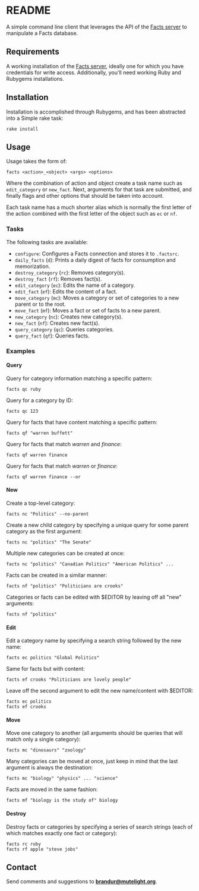 README
======

A simple command line client that leverages the API of the [Facts server](http://github.com/brandur/facts) to manipulate a Facts database.

Requirements
------------

A working installation of the [Facts server](http://github.com/brandur/facts), ideally one for which you have credentials for write access. Additionally, you'll need working Ruby and Rubygems installations.

Installation
------------

Installation is accomplished through Rubygems, and has been abstracted into a Simple rake task:

```
rake install
```

Usage
-----

Usage takes the form of:

```
facts <action>_<object> <args> <options>
```

Where the combination of action and object create a task name such as `edit_category` or `new_fact`. Next, arguments for that task are submitted, and finally flags and other options that should be taken into account.

Each task name has a much shorter alias which is normally the first letter of the action combined with the first letter of the object such as `ec` or `nf`.

### Tasks

The following tasks are available:

* `configure`: Configures a Facts connection and stores it to `.factsrc`.
* `daily_facts` (`d`): Prints a daily digest of facts for consumption and memorization.
* `destroy_category` (`rc`): Removes category(s).
* `destroy_fact` (`rf`): Removes fact(s).
* `edit_category` (`ec`): Edits the name of a category.
* `edit_fact` (`ef`): Edits the content of a fact.
* `move_category` (`mc`): Moves a category or set of categories to a new parent or to the root.
* `move_fact` (`mf`): Moves a fact or set of facts to a new parent.
* `new_category` (`nc`): Creates new category(s).
* `new_fact` (`nf`): Creates new fact(s).
* `query_category` (`qc`): Queries categories.
* `query_fact` (`qf`): Queries facts.

### Examples

#### Query

Query for category information matching a specific pattern:

```facts qc ruby```

Query for a category by ID:

```facts qc 123```

Query for facts that have content matching a specific pattern:

```facts qf "warren buffett"```

Query for facts that match _warren_ and _finance_:

```
facts qf warren finance
```

Query for facts that match _warren_ or _finance_:

```
facts qf warren finance --or
```

#### New

Create a top-level category:

```
facts nc "Politics" --no-parent
```

Create a new child category by specifying a unique query for some parent category as the first argument:

```
facts nc "politics" "The Senate"
```

Multiple new categories can be created at once:

```
facts nc "politics" "Canadian Politics" "American Politics" ...
```

Facts can be created in a similar manner:

```
facts nf "politics" "Politicians are crooks"
```

Categories or facts can be edited with $EDITOR by leaving off all "new" arguments:

```
facts nf "politics"
```

#### Edit

Edit a category name by specifying a search string followed by the new name:

```
facts ec politics "Global Politics"
```

Same for facts but with content:

```
facts ef crooks "Politicians are lovely people"
```

Leave off the second argument to edit the new name/content with $EDITOR: 

```
facts ec politics
facts ef crooks
```

#### Move

Move one category to another (all arguments should be queries that will match only a single category):

```
facts mc "dinosaurs" "zoology"
```

Many categories can be moved at once, just keep in mind that the last argument is always the destination:

```
facts mc "biology" "physics" ... "science"
```

Facts are moved in the same fashion:

```
facts mf "biology is the study of" biology
```

#### Destroy

Destroy facts or categories by specifying a series of search strings (each of which matches exactly one fact or category):

```
facts rc ruby
facts rf apple "steve jobs"
```

Contact
-------

Send comments and suggestions to **brandur@mutelight.org**.

